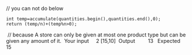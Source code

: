 // you can not do below
​
```
int temp=accumulate(quantities.begin(),quantities.end(),0);
return (temp/n)+(temp%n>0);
```
​
// because A store can only be given at most one product type but can be given any amount of it.
​
Your input     2
[15,10]
​
Output          13
​
​
Expected       15
​